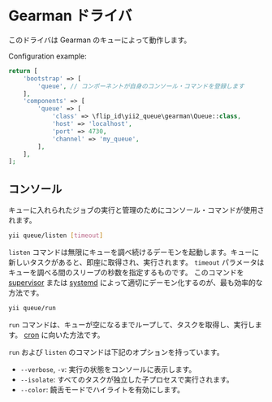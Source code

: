 Gearman ドライバ
================

このドライバは Gearman のキューによって動作します。

Configuration example:

```php
return [
    'bootstrap' => [
        'queue', // コンポーネントが自身のコンソール・コマンドを登録します
    ],
    'components' => [
        'queue' => [
            'class' => \flip_id\yii2_queue\gearman\Queue::class,
            'host' => 'localhost',
            'port' => 4730,
            'channel' => 'my_queue',
        ],
    ],
];
```

コンソール
----------

キューに入れられたジョブの実行と管理のためにコンソール・コマンドが使用されます。

```sh
yii queue/listen [timeout]
```

`listen` コマンドは無限にキューを調べ続けるデーモンを起動します。キューに新しいタスクがあると、即座に取得され、実行されます。
`timeout` パラメータはキューを調べる間のスリープの秒数を指定するものです。
このコマンドを [supervisor](worker.md#supervisor) または [systemd](worker.md#systemd) によって適切にデーモン化するのが、最も効率的な方法です。

```sh
yii queue/run
```

`run` コマンドは、キューが空になるまでループして、タスクを取得し、実行します。
[cron](worker.md#cron) に向いた方法です。

`run` および `listen` のコマンドは下記のオプションを持っています。

- `--verbose`, `-v`: 実行の状態をコンソールに表示します。
- `--isolate`: すべてのタスクが独立した子プロセスで実行されます。
- `--color`: 饒舌モードでハイライトを有効にします。
